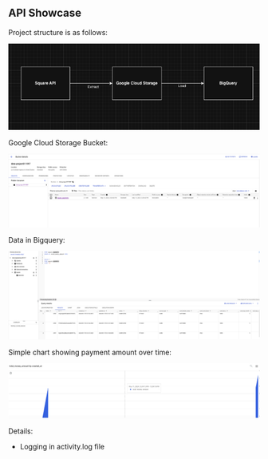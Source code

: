 ## API Showcase 


Project structure is as follows:

![alt text](image-4.png)

Google Cloud Storage Bucket:

![alt text](image-2.png)


Data in Bigquery:

![alt text](image-3.png)

Simple chart showing payment amount over time:

![alt text](image-1.png)



Details:

- Logging in activity.log file